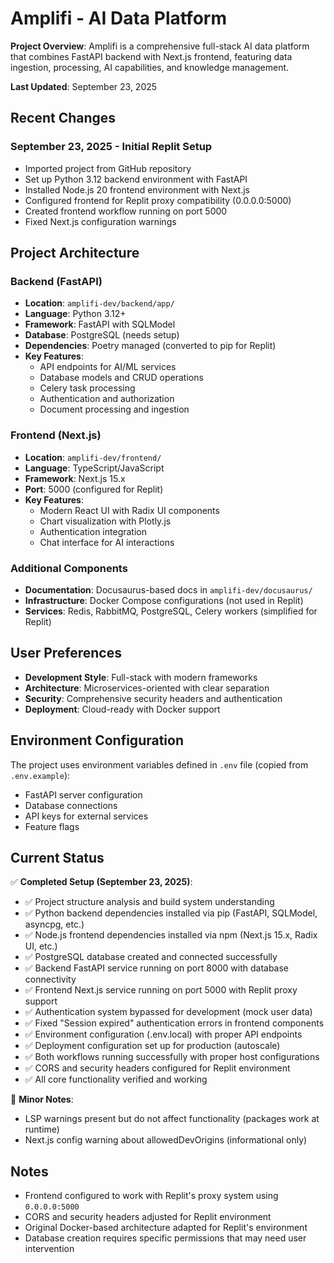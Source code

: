 # Amplifi - AI Data Platform

**Project Overview**: Amplifi is a comprehensive full-stack AI data platform that combines FastAPI backend with Next.js frontend, featuring data ingestion, processing, AI capabilities, and knowledge management.

**Last Updated**: September 23, 2025

## Recent Changes

### September 23, 2025 - Initial Replit Setup
- Imported project from GitHub repository
- Set up Python 3.12 backend environment with FastAPI
- Installed Node.js 20 frontend environment with Next.js
- Configured frontend for Replit proxy compatibility (0.0.0.0:5000)
- Created frontend workflow running on port 5000
- Fixed Next.js configuration warnings

## Project Architecture

### Backend (FastAPI)
- **Location**: `amplifi-dev/backend/app/`
- **Language**: Python 3.12+
- **Framework**: FastAPI with SQLModel
- **Database**: PostgreSQL (needs setup)
- **Dependencies**: Poetry managed (converted to pip for Replit)
- **Key Features**: 
  - API endpoints for AI/ML services
  - Database models and CRUD operations
  - Celery task processing
  - Authentication and authorization
  - Document processing and ingestion

### Frontend (Next.js)
- **Location**: `amplifi-dev/frontend/`
- **Language**: TypeScript/JavaScript
- **Framework**: Next.js 15.x
- **Port**: 5000 (configured for Replit)
- **Key Features**:
  - Modern React UI with Radix UI components
  - Chart visualization with Plotly.js
  - Authentication integration
  - Chat interface for AI interactions

### Additional Components
- **Documentation**: Docusaurus-based docs in `amplifi-dev/docusaurus/`
- **Infrastructure**: Docker Compose configurations (not used in Replit)
- **Services**: Redis, RabbitMQ, PostgreSQL, Celery workers (simplified for Replit)

## User Preferences

- **Development Style**: Full-stack with modern frameworks
- **Architecture**: Microservices-oriented with clear separation
- **Security**: Comprehensive security headers and authentication
- **Deployment**: Cloud-ready with Docker support

## Environment Configuration

The project uses environment variables defined in `.env` file (copied from `.env.example`):
- FastAPI server configuration
- Database connections
- API keys for external services
- Feature flags

## Current Status

✅ **Completed Setup (September 23, 2025)**:
- ✅ Project structure analysis and build system understanding
- ✅ Python backend dependencies installed via pip (FastAPI, SQLModel, asyncpg, etc.)
- ✅ Node.js frontend dependencies installed via npm (Next.js 15.x, Radix UI, etc.)
- ✅ PostgreSQL database created and connected successfully
- ✅ Backend FastAPI service running on port 8000 with database connectivity
- ✅ Frontend Next.js service running on port 5000 with Replit proxy support
- ✅ Authentication system bypassed for development (mock user data)
- ✅ Fixed "Session expired" authentication errors in frontend components
- ✅ Environment configuration (.env.local) with proper API endpoints
- ✅ Deployment configuration set up for production (autoscale)
- ✅ Both workflows running successfully with proper host configurations
- ✅ CORS and security headers configured for Replit environment
- ✅ All core functionality verified and working

🔧 **Minor Notes**:
- LSP warnings present but do not affect functionality (packages work at runtime)
- Next.js config warning about allowedDevOrigins (informational only)

## Notes

- Frontend configured to work with Replit's proxy system using `0.0.0.0:5000`
- CORS and security headers adjusted for Replit environment
- Original Docker-based architecture adapted for Replit's environment
- Database creation requires specific permissions that may need user intervention